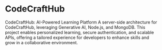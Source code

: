 # CodeCraftHub
CodeCraftHub: AI-Powered Learning Platform A server-side architecture for CodeCraftHub, leveraging Generative AI, Node.js, and MongoDB. This project enables personalized learning, secure authentication, and scalable APIs, offering a tailored experience for developers to enhance skills and grow in a collaborative environment.
